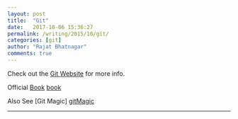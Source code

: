 ```yaml
---
layout: post
title:  "Git"
date:   2017-10-06 15:36:27
permalink: /writing/2015/10/git/
categories: [git]
author: "Rajat Bhatnagar"
comments: true
---
```

Check out the [Git Website][git] for more info.

Official [Book] [book]

Also See [Git Magic] [gitMagic]

[git]:  https://git-scm.com/
[book]: https://git-scm.com/book/en/v2
[gitMagic]: http://www-cs-students.stanford.edu/~blynn//gitmagic/index.html

----------